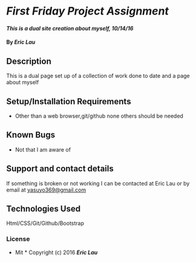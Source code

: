 # _First Friday Project Assignment_

#### _This is a dual site creation about myself, 10/14/16_

#### By _**Eric Lau**_

## Description

This is a dual page set up of a collection of work done to date and a page about myself 

## Setup/Installation Requirements

* Other than a web browser,git/github none others should be needed 



## Known Bugs

* Not that I am aware of 

## Support and contact details

If something is broken or not working I can be contacted at Eric Lau or by email at yasuyo369@gmail.com

## Technologies Used

Html/CSS/Git/Github/Bootstrap

### License

* Mit *
Copyright (c) 2016 **_Eric Lau_**